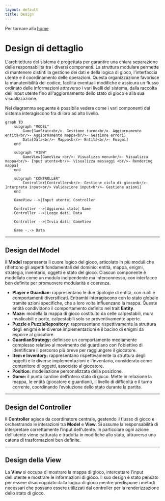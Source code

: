 ```yaml
---
layout: default
title: Design
---
```


Per tornare alla [home](index.md)

# Design di dettaglio

L'architettura del sistema è progettata per garantire una chiara separazione delle responsabilità tra i diversi 
componenti. La struttura modulare permette di mantenere distinti la gestione dei dati e della logica di gioco,
l'interfaccia utente e il coordinamento delle operazioni. Questa organizzazione favorisce la manutenibilità del codice,
facilita eventuali modifiche e assicura un flusso ordinato delle informazioni attraverso i vari livelli del sistema,
dalla raccolta dell'input utente fino all'aggiornamento dello stato di gioco e alla sua visualizzazione.

Nel diagramma seguente è possibile vedere come i vari componenti del sistema interagiscono fra di loro ad alto livello.

```mermaid
graph TD
    subgraph "MODEL"
        Game[GamState<br/>- Gestione turno<br/>- Aggiornamento entità<br/>- Aggiornamento mappa<br/>- Gestione errori]
        Data[Data<br/>- Mappa<br/>- Entità<br/>- Enigmi]
    end
    
    subgraph "VIEW"
        GameView[GameView <br/>- Visualizza menu<br/>- Visualizza mappa<br/>- Input utente<br/>- Visualizza messaggi <br/>- Rendering mappa]
    end

    subgraph "CONTROLLER"
        Controller[Controller<br/>- Gestione ciclo di gioco<br/>- Interpreta input<br/> Validazione input<br/>- Gestione azioni]
    end

    GameView -->|Input utente| Controller
    
    Controller -->|Aggiorna stato| Game
    Controller -->|Legge dati| Data
    
    Controller -->|Invia dati| GameView

    Game -.-> Data
```

---

## Design del Model

Il **Model** rappresenta il cuore logico del gioco, articolato in più moduli che riflettono gli aspetti fondamentali del
dominio: entità, mappa, enigmi, strategia, inventario, oggetti e stato del gioco. Ciascun componente è modellato come un
modulo indipendente ma interconnesso, con interfacce ben definite per promuovere modularità e coerenza.

* **Player e Guardian:** rappresentano le due tipologie di entità, con ruoli e comportamenti diversificati. Entrambi
interagiscono con lo stato globale tramite azioni specifiche, che a loro volta influenzano la mappa. Queste entità
condividono il comportamento definito nel trait **Entity**.
* **Maze:** modella la mappa di gioco costituito da celle calpestabili, mura invalicabili e porte, calpestabili solo se
preventivamente aperte.
* **Puzzle e PuzzleRepository:** rappresentano rispettivamente la struttura degli enigmi e le diverse implementazioni
e il bacino di enigmi da esporre al giocatore.
* **GuardianStrategy:** definisce un comportamento mediamente complesso relativo al movimento del guardiano con 
l'obiettivo di identificare il percorso più breve per raggiungere il giocatore.
* **Item e Inventory:** rappresentano rispettivamente la struttura degli oggetti e le diverse implementazioni e
l'inventario, considerato come contenitore di oggetti, associato al giocatore.
* **Position:** modellazione personalizzata della posizione.
* **Game:** il punto cardine dell’intero stato di gioco. Mette in relazione la mappa, le entità (giocatore e guardiani),
il livello di difficoltà e il turno corrente, coordinando l’evoluzione dello stato durante la partita.

---

## Design del Controller

Il **Controller** agisce da coordinatore centrale, gestendo il flusso di gioco e orchestrando le interazioni tra **Model**
e **View**. Si assume la responsabilità di interpretare correttamente l'input dell'utente. In particolare ogni azione
dell’utente viene catturata e tradotta in modifiche allo stato, attraverso una catena di trasformazioni ben definite.

---

## Design della View

La **View** si occupa di mostrare la mappa di gioco, intercettare l'input dell'utente e mostrare le informazioni di
gioco. Il suo design è stato pensato per essere disaccoppiato dalla logica di gioco mentre predispone i metodi necessari
che possano essere utilizzati dal controller per la renderizzazione dello stato di gioco.